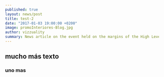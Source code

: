 ```yaml
---
published: true
layout: news/post
title: test-2
date: "2017-01-03 19:00:00 +0200"
image: promoInteriores-Blog.jpg
author: vizzuality
summary: News article on the event held on the margins of the High Level Political Forum 2021
---
```

## mucho más texto

### uno mas



